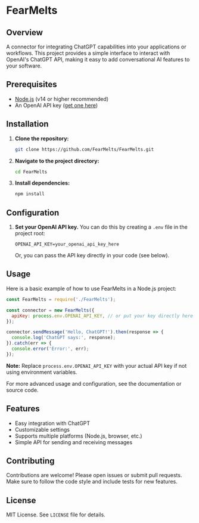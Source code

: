 # FearMelts

## Overview
A connector for integrating ChatGPT capabilities into your applications or workflows. This project provides a simple interface to interact with OpenAI's ChatGPT API, making it easy to add conversational AI features to your software.

## Prerequisites
- [Node.js](https://nodejs.org/) (v14 or higher recommended)
- An OpenAI API key ([get one here](https://platform.openai.com/account/api-keys))

## Installation
1. **Clone the repository:**
   ```sh
   git clone https://github.com/FearMelts/FearMelts.git
   ```
2. **Navigate to the project directory:**
   ```sh
   cd FearMelts
   ```
3. **Install dependencies:**
   ```sh
   npm install
   ```

## Configuration
1. **Set your OpenAI API key.** You can do this by creating a `.env` file in the project root:
   ```env
   OPENAI_API_KEY=your_openai_api_key_here
   ```
   Or, you can pass the API key directly in your code (see below).

## Usage
Here is a basic example of how to use FearMelts in a Node.js project:

```js
const FearMelts = require('./FearMelts');

const connector = new FearMelts({
  apiKey: process.env.OPENAI_API_KEY, // or put your key directly here
});

connector.sendMessage('Hello, ChatGPT!').then(response => {
  console.log('ChatGPT says:', response);
}).catch(err => {
  console.error('Error:', err);
});
```

**Note:** Replace `process.env.OPENAI_API_KEY` with your actual API key if not using environment variables.

For more advanced usage and configuration, see the documentation or source code.

## Features
- Easy integration with ChatGPT
- Customizable settings
- Supports multiple platforms (Node.js, browser, etc.)
- Simple API for sending and receiving messages

## Contributing
Contributions are welcome! Please open issues or submit pull requests. Make sure to follow the code style and include tests for new features.

## License
MIT License. See `LICENSE` file for details.